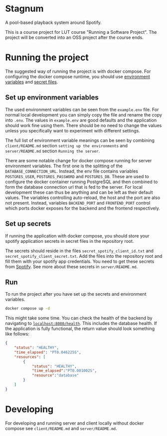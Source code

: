 # Stagnum

A pool-based playback system around Spotify.

This is a course project for LUT course "Running a Software Project". The project will be
converted into an OSS project after the course ends.

# Running the project

The suggested way of running the project is with docker compose. For configuring the docker compose runtime, you should
use [environment variables](#set-up-environment-variables) and [secret files](#set-up-secrets).

## Set up environment variables

The used environment variables can be seen from the `example.env` file. For normal local development you can simply copy
the file and rename the copy into `.env`. The values in `example.env` are good defaults and the application should work
fine using them. There should be no need to change the values unless you specifically want to experiment with different
settings.

The full list of environment variable meanings can be seen by combining `client/README.md` section 
`setting up the environments` and `server/README.md` section `Running the server`. 

There are some notable change for docker compose running for server environment variables. The first one is the 
splitting of the `DATABASE_CONNECTION_URL`. Instead, the env file contains variables `POSTGRES_USER`, 
`POSTGRES_PASSWORD` and `POSTGRES_DB`. These are used to configure the docker container running PostgreSQL and then 
combined to form the database connection url that is fed to the server. For local development these can thus be 
anything and can be left as their default values. The variables controlling auto-reload, the host and the port are also 
not present. Instead, variables `BACKEND_PORT` and `FRONTEND_PORT` control which ports docker exposes for the backend 
and the frontend respectively.

## Set up secrets

If running the application with docker compose, you should store your spotify application secrets in secret files in the
repository root.

The secrets should reside in the files `secret_spotify_client_id.txt` and `secret_spotify_client_secret.txt`. Add the 
files into the repository root and fill them with your spotify app credentials. You need to get these secrets from 
[Spotify](https://developer.spotify.com/dashboard). See more about these secrets in `server/README.md`.

## Run

To run the project after you have set up the secrets and environment variables.

```bash
docker compose up -d
```

This might take some time. You can check the health of the backend by navigating to 
[`localhost:8080/health`](http://localhost:8080/health). This includes the database health. If the application is fully
functional, the return value should look something like follows:

```json
{
    "status": "HEALTHY",
    "time_elapsed": "PT0.046225S",
    "resources": [
        {
            "status": "HEALTHY",
            "time_elapsed":"PT0.001002S",
            "resource":"database"
        }
    ]
}
```

# Developing

For developing and running server and client locally without docker compose see `client/README.md` and 
`server/README.md`.